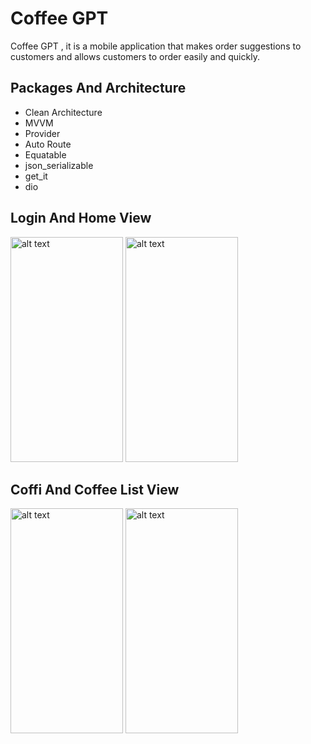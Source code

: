 <h1> Coffee GPT </h1>
Coffee GPT , it is a mobile application that makes order suggestions to customers and allows customers to order easily and quickly.

<h2> Packages And Architecture </h2>
<ul>
  <li>Clean Architecture</li>
  <li>MVVM</li>
  <li>Provider</li>
  <li>Auto Route</li>
  <li>Equatable</li>
  <li>json_serializable</li>
  <li>get_it</li>
  <li>dio</li>
</ul> 

<h2> Login And Home View </h2>

<img src="https://res.cloudinary.com/dfpxtczdk/image/upload/v1687729457/photo/Ekran_g%C3%B6r%C3%BCnt%C3%BCs%C3%BC_2023-06-26_003402_e2wczx.png" alt="alt text" width="180" height="360"> <img src="https://res.cloudinary.com/dfpxtczdk/image/upload/v1687729456/photo/Ekran_g%C3%B6r%C3%BCnt%C3%BCs%C3%BC_2023-06-26_003433_jvkm9n.png" alt="alt text" width="180" height="360">


<h2> Coffi And Coffee List View </h2>

<img src="https://res.cloudinary.com/dfpxtczdk/image/upload/v1687729452/photo/Ekran_g%C3%B6r%C3%BCnt%C3%BCs%C3%BC_2023-06-26_003805_mpmhsb.png" alt="alt text" width="180" height="360"> <img src="https://res.cloudinary.com/dfpxtczdk/image/upload/v1687729454/photo/Ekran_g%C3%B6r%C3%BCnt%C3%BCs%C3%BC_2023-06-26_003955_e5gkom.png" alt="alt text" width="180" height="360">
